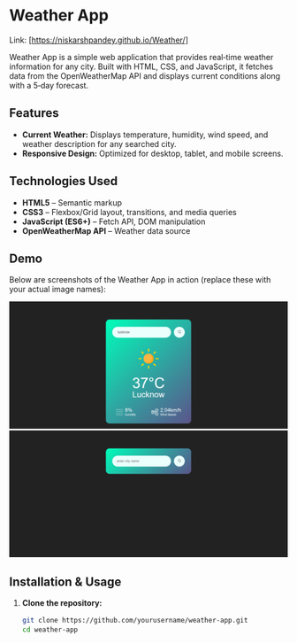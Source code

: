 
# Weather App

Link: [https://niskarshpandey.github.io/Weather/]

Weather App is a simple web application that provides real‑time weather information for any city. Built with HTML, CSS, and JavaScript, it fetches data from the OpenWeatherMap API and displays current conditions along with a 5‑day forecast.

## Features

- **Current Weather:** Displays temperature, humidity, wind speed, and weather description for any searched city.
- **Responsive Design:** Optimized for desktop, tablet, and mobile screens.

## Technologies Used

- **HTML5** – Semantic markup  
- **CSS3** – Flexbox/Grid layout, transitions, and media queries  
- **JavaScript (ES6+)** – Fetch API, DOM manipulation  
- **OpenWeatherMap API** – Weather data source  

## Demo

Below are screenshots of the Weather App in action (replace these with your actual image names):

![Weather App Screenshot 1](https://github.com/niskarshpandey/Weather/blob/main/Screenshot%20.png)
![Weather App Screenshot 2](https://github.com/niskarshpandey/Weather/blob/main/Screenshot1.png)


## Installation & Usage

1. **Clone the repository:**
   ```bash
   git clone https://github.com/yourusername/weather-app.git
   cd weather-app
